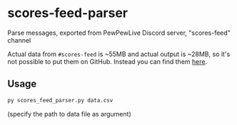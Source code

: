 # scores-feed-parser

Parse messages, exported from PewPewLive Discord server, "scores-feed" channel

Actual data from `#scores-feed` is ~55MB and actual output is ~28MB, so it's not possible to put them on GitHub. Instead you can find them [here](https://drive.google.com/drive/folders/1N7mLrGn-6C2Woq_vwC_MzhoTkeTQH_tZ?usp=drive_link).

## Usage

```bash
py scores_feed_parser.py data.csv
```

(specify the path to data file as argument)
